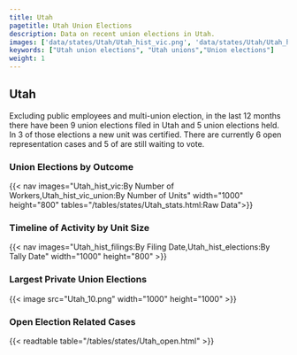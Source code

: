 ```yaml
---
title: Utah
pagetitle: Utah Union Elections
description: Data on recent union elections in Utah.
images: ['data/states/Utah/Utah_hist_vic.png', 'data/states/Utah/Utah_hist_size.png', 'data/states/Utah/Utah_10.png']
keywords: ["Utah union elections", "Utah unions","Union elections"]
weight: 1
---
```

##  Utah

Excluding public employees and multi-union election, in the last 12 months there have been 9 union elections filed in Utah and 5 union elections held. In 3 of those elections a new unit was certified. There are currently 6 open representation cases and 5 of are still waiting to vote.

### Union Elections by Outcome
{{< nav images="Utah_hist_vic:By Number of Workers,Utah_hist_vic_union:By Number of Units" width="1000" height="800" tables="/tables/states/Utah_stats.html:Raw Data">}}

### Timeline of Activity by Unit Size
{{< nav images="Utah_hist_filings:By Filing Date,Utah_hist_elections:By Tally Date" width="1000" height="800" >}}

### Largest Private Union Elections
{{< image src="Utah_10.png" width="1000" height="1000"  >}}

### Open Election Related Cases
{{< readtable table="/tables/states/Utah_open.html" >}}

